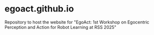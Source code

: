 # egoact.github.io

Repository to host the website for "EgoAct: 1st Workshop on Egocentric Perception and Action for Robot Learning at RSS 2025"
